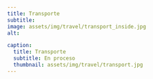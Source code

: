 ```yaml
---
title: Transporte
subtitle: 
image: assets/img/travel/transport_inside.jpg
alt: 

caption:
  title: Transporte
  subtitle: En proceso
  thumbnail: assets/img/travel/transport.jpg
---
```





